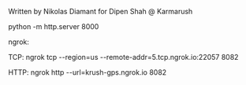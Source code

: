 Written by Nikolas Diamant for Dipen Shah @ Karmarush

python -m http.server 8000



ngrok:

TCP: ngrok tcp --region=us --remote-addr=5.tcp.ngrok.io:22057 8082

HTTP: ngrok http --url=krush-gps.ngrok.io 8082